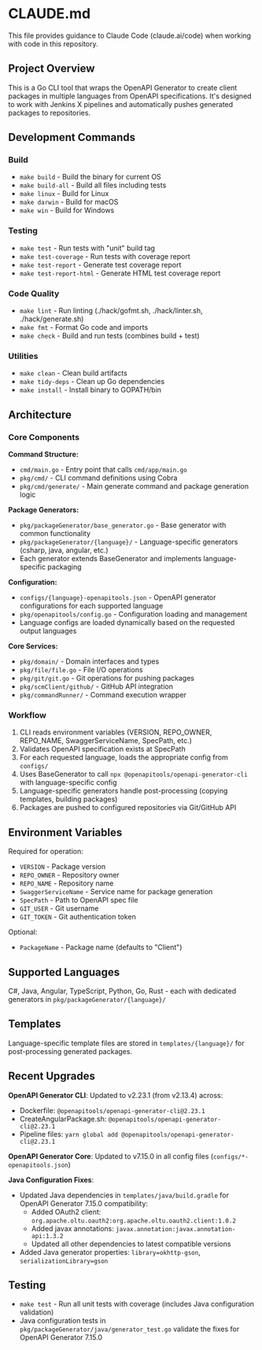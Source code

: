 # CLAUDE.md

This file provides guidance to Claude Code (claude.ai/code) when working with code in this repository.

## Project Overview

This is a Go CLI tool that wraps the OpenAPI Generator to create client packages in multiple languages from OpenAPI specifications. It's designed to work with Jenkins X pipelines and automatically pushes generated packages to repositories.

## Development Commands

### Build
- `make build` - Build the binary for current OS
- `make build-all` - Build all files including tests
- `make linux` - Build for Linux
- `make darwin` - Build for macOS
- `make win` - Build for Windows

### Testing
- `make test` - Run tests with "unit" build tag
- `make test-coverage` - Run tests with coverage report
- `make test-report` - Generate test coverage report
- `make test-report-html` - Generate HTML test coverage report

### Code Quality
- `make lint` - Run linting (./hack/gofmt.sh, ./hack/linter.sh, ./hack/generate.sh)
- `make fmt` - Format Go code and imports
- `make check` - Build and run tests (combines build + test)

### Utilities
- `make clean` - Clean build artifacts
- `make tidy-deps` - Clean up Go dependencies
- `make install` - Install binary to GOPATH/bin

## Architecture

### Core Components

**Command Structure:**
- `cmd/main.go` - Entry point that calls `cmd/app/main.go`
- `pkg/cmd/` - CLI command definitions using Cobra
- `pkg/cmd/generate/` - Main generate command and package generation logic

**Package Generators:**
- `pkg/packageGenerator/base_generator.go` - Base generator with common functionality
- `pkg/packageGenerator/{language}/` - Language-specific generators (csharp, java, angular, etc.)
- Each generator extends BaseGenerator and implements language-specific packaging

**Configuration:**
- `configs/{language}-openapitools.json` - OpenAPI generator configurations for each supported language
- `pkg/openapitools/config.go` - Configuration loading and management
- Language configs are loaded dynamically based on the requested output languages

**Core Services:**
- `pkg/domain/` - Domain interfaces and types
- `pkg/file/file.go` - File I/O operations
- `pkg/git/git.go` - Git operations for pushing packages
- `pkg/scmClient/github/` - GitHub API integration
- `pkg/commandRunner/` - Command execution wrapper

### Workflow

1. CLI reads environment variables (VERSION, REPO_OWNER, REPO_NAME, SwaggerServiceName, SpecPath, etc.)
2. Validates OpenAPI specification exists at SpecPath
3. For each requested language, loads the appropriate config from `configs/`
4. Uses BaseGenerator to call `npx @openapitools/openapi-generator-cli` with language-specific config
5. Language-specific generators handle post-processing (copying templates, building packages)
6. Packages are pushed to configured repositories via Git/GitHub API

## Environment Variables

Required for operation:
- `VERSION` - Package version
- `REPO_OWNER` - Repository owner
- `REPO_NAME` - Repository name  
- `SwaggerServiceName` - Service name for package generation
- `SpecPath` - Path to OpenAPI spec file
- `GIT_USER` - Git username
- `GIT_TOKEN` - Git authentication token

Optional:
- `PackageName` - Package name (defaults to "Client")

## Supported Languages

C#, Java, Angular, TypeScript, Python, Go, Rust - each with dedicated generators in `pkg/packageGenerator/{language}/`

## Templates

Language-specific template files are stored in `templates/{language}/` for post-processing generated packages.

## Recent Upgrades

**OpenAPI Generator CLI**: Updated to v2.23.1 (from v2.13.4) across:
- Dockerfile: `@openapitools/openapi-generator-cli@2.23.1`
- CreateAngularPackage.sh: `@openapitools/openapi-generator-cli@2.23.1`
- Pipeline files: `yarn global add @openapitools/openapi-generator-cli@2.23.1`

**OpenAPI Generator Core**: Updated to v7.15.0 in all config files (`configs/*-openapitools.json`)

**Java Configuration Fixes**: 
- Updated Java dependencies in `templates/java/build.gradle` for OpenAPI Generator 7.15.0 compatibility:
  - Added OAuth2 client: `org.apache.oltu.oauth2:org.apache.oltu.oauth2.client:1.0.2`
  - Added javax annotations: `javax.annotation:javax.annotation-api:1.3.2`  
  - Updated all other dependencies to latest compatible versions
- Added Java generator properties: `library=okhttp-gson`, `serializationLibrary=gson`

## Testing

- `make test` - Run all unit tests with coverage (includes Java configuration validation)
- Java configuration tests in `pkg/packageGenerator/java/generator_test.go` validate the fixes for OpenAPI Generator 7.15.0